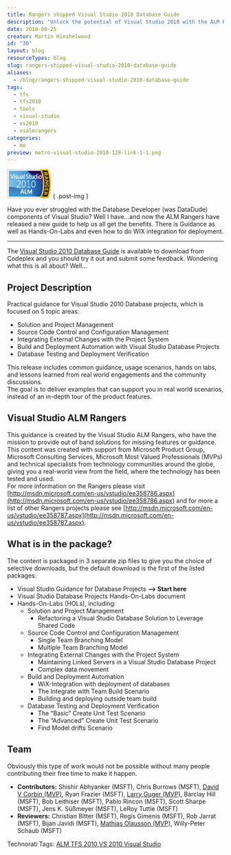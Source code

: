 ```yaml
---
title: Rangers shipped Visual Studio 2010 Database Guide
description: "Unlock the potential of Visual Studio 2010 with the ALM Rangers' Database Guide, featuring hands-on labs and practical tips for real-world projects."
date: 2010-08-25
creator: Martin Hinshelwood
id: "30"
layout: blog
resourceTypes: blog
slug: rangers-shipped-visual-studio-2010-database-guide
aliases:
  - /blog/rangers-shipped-visual-studio-2010-database-guide
tags:
  - tfs
  - tfs2010
  - tools
  - visual-studio
  - vs2010
  - vsalmrangers
categories:
  - me
preview: metro-visual-studio-2010-128-link-1-1.png
---
```


**![vs2010almRanger](images/RangersshippedVisualStudio2010DatabaseGu_C070-vs2010almRanger_-2-2.png)**
{ .post-img }

Have you ever struggled with the Database Developer (was DataDude) components of Visual Studio? Well I have…and now the ALM Rangers have released a new guide to help us all get the benefits. There is Guidance as well as Hands-On-Labs and even how to do WIX integration for deployment.

---

The [Visual Studio 2010 Database Guide](http://vsdatabaseguide.codeplex.com/) is available to download from Codeplex and you should try it out and submit some feedback. Wondering what this is all about? Well…

## Project Description

Practical guidance for Visual Studio 2010 Database projects, which is focused on 5 topic areas:

- Solution and Project Management
- Source Code Control and Configuration Management
- Integrating External Changes with the Project System
- Build and Deployment Automation with Visual Studio Database Projects
- Database Testing and Deployment Verification

This release includes common guidance, usage scenarios, hands on labs, and lessons learned from real world engagements and the community discussions.  
The goal is to deliver examples that can support you in real world scenarios, instead of an in-depth tour of the product features.

## Visual Studio ALM Rangers

This guidance is created by the Visual Studio ALM Rangers, who have the mission to provide out of band solutions for missing features or guidance. This content was created with support from Microsoft Product Group, Microsoft Consulting Services, Microsoft Most Valued Professionals (MVPs) and technical specialists from technology communities around the globe, giving you a real-world view from the field, where the technology has been tested and used.  
For more information on the Rangers please visit [http://msdn.microsoft.com/en-us/vstudio/ee358786.aspx](http://msdn.microsoft.com/en-us/vstudio/ee358786.aspx) and for more a list of other Rangers projects please see [http://msdn.microsoft.com/en-us/vstudio/ee358787.aspx](http://msdn.microsoft.com/en-us/vstudio/ee358787.aspx).

## What is in the package?

The content is packaged in 3 separate zip files to give you the choice of selective downloads, but the default download is the first of the listed packages:

- Visual Studio Guidance for Database Projects **\--> Start here**
- Visual Studio Database Projects Hands-On-Labs document
- Hands-On-Labs (HOLs), including:
  - Solution and Project Management
    - Refactoring a Visual Studio Database Solution to Leverage Shared Code
  - Source Code Control and Configuration Management
    - Single Team Branching Model
    - Multiple Team Branching Model
  - Integrating External Changes with the Project System
    - Maintaining Linked Servers in a Visual Studio Database Project
    - Complex data movement
  - Build and Deployment Automation
    - WiX-Integration with deployment of databases
    - The Integrate with Team Build Scenario
    - Building and deploying outside team build
  - Database Testing and Deployment Verification
    - The “Basic” Create Unit Test Scenario
    - The “Advanced” Create Unit Test Scenario
    - Find Model drifts Scenario

## Team

Obviously this type of work would not be possible without many people contributing their free time to make it happen.

- **Contributors:** Shishir Abhyanker (MSFT), Chris Burrows (MSFT), [David V Corbin (MVP)](http://blogs.msdn.com/b/willy-peter_schaub/archive/2010/08/21/www.dynconcepts.com), Ryan Frazier (MSFT), [Larry Guger (MVP)](http://continuouslyintegrating.blogspot.com/), Barclay Hill (MSFT), Bob Leithiser (MSFT), Pablo Rincon (MSFT), Scott Sharpe (MSFT), Jens K. Süßmeyer (MSFT), LeRoy Tuttle (MSFT)
- **Reviewers:** Christian Bitter (MSFT), Regis Gimenis (MSFT), Rob Jarrat (MSFT), Bijan Javidi (MSFT), [Mathias Olausson (MVP)](http://msmvps.com/blogs/molausson/), Willy-Peter Schaub (MSFT)

Technorati Tags: [ALM](http://technorati.com/tags/ALM),[TFS 2010](http://technorati.com/tags/TFS+2010),[VS 2010](http://technorati.com/tags/VS+2010),[Visual Studio](http://technorati.com/tags/Visual+Studio)
